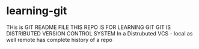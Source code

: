 # learning-git
THis is GIT README FILE
THIS REPO IS FOR LEARNING GIT
GIT IS DISTRIBUTED VERSION CONTROL SYSTEM
In a Distrubuted VCS - local as well remote has complete history of a repo
